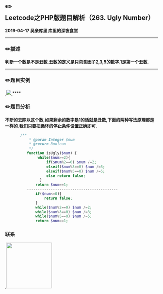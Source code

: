## :pencil2:Leetcode之PHP版题目解析（263. Ugly Number）
**2019-04-17 吴亲库里 库里的深夜食堂**
****
### :pencil2:描述
 **判断一个数是不是丑数.丑数的定义是只包含因子2,3,5的数字.1是第一个丑数.**
****
### :pencil2:题目实例
<a href="https://github.com/wuqinqiang/">
​    <img src="https://github.com/wuqinqiang/Lettcode-php/blob/master/images/263.png">
</a> 
****

### :pencil2:题目分析
**不断的去除以这个数,如果剩余的数字是1的话就是丑数,下面的两种写法原理都是一样的.我们只要把循环的停止条件设置正确即可.**

```php
       /**
           * @param Integer $num
           * @return Boolean
           */
          function isUgly($num) {
               while($num>=2){
                   if($num%2==0) $num /=2;
                   elseif($num%3==0) $num /=3;
                   elseif($num%5==0) $num /=5;
                   else return false;
                }
              return $num==1;
          ------------------------------------------      
              if($num<=0){
                  return false;
              }
              while($num%2==0) $num /=2;
              while($num%3==0) $num /=3;
              while($num%5==0) $num /=5;
              return $num==1;
```

### 联系

<a href="https://github.com/wuqinqiang/">
​    <img src="https://github.com/wuqinqiang/Lettcode-php/blob/master/qrcode_for_gh_c194f9d4cdb1_430.jpg" width="150px" height="150px">
</a> 
   
    
    
    

